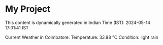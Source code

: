 # My Project

This content is dynamically generated in Indian Time (IST): 2024-05-14 17:01:41 IST


Current Weather in Coimbatore:
Temperature: 33.88 °C
Condition: light rain
